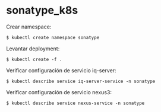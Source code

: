 # sonatype_k8s

Crear namespace:

~~~
$ kubectl create namespace sonatype
~~~

Levantar deployment:

~~~
$ kubectl create -f .
~~~

Verificar configuración de servicio iq-server:

~~~
$ kubectl describe service iq-server-service -n sonatype
~~~

Verificar configuración de servicio nexus3:

~~~
$ kubectl describe service nexus-service -n sonatype
~~~
